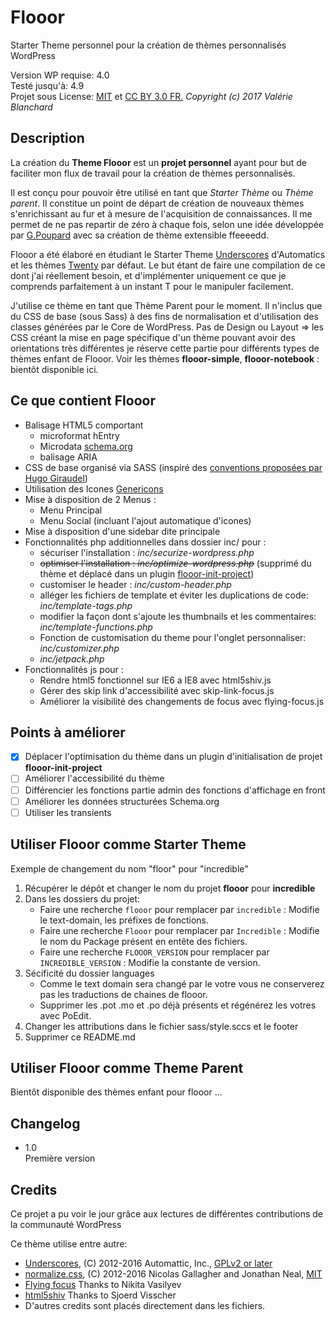 # Flooor

Starter Theme personnel pour la création de thèmes personnalisés WordPress

Version WP requise: 4.0  
Testé jusqu'à: 4.9  
Projet sous License: [MIT](http://opensource.org/licenses/MIT)  et [CC BY 3.0 FR.](https://creativecommons.org/licenses/by/3.0/fr/) *Copyright (c) 2017 Valérie Blanchard*

## Description

La création du **Theme Flooor** est un **projet personnel** ayant pour but de faciliter mon flux de travail pour la création de thèmes personnalisés.

Il est conçu pour pouvoir être utilisé en tant que *Starter Thème* ou *Thème parent*. Il constitue un point de départ de création de nouveaux thèmes s'enrichissant au fur et à mesure de l'acquisition de connaissances. Il me permet de ne pas repartir de zéro à chaque fois, selon une idée développée par [G.Poupard](https://github.com/ffoodd "Compte Github ffoodd") avec sa création de thème extensible ffeeeedd.  

Flooor a été élaboré en étudiant le Starter Theme [Underscores](https://github.com/Automattic/_s) d'Automatics et les thèmes [Twenty](https://github.com/WordPress/WordPress/tree/master/wp-content/themes) par défaut. Le but étant de faire une compilation de ce dont j'ai réellement besoin, et d'implémenter uniquement ce que je comprends parfaitement à un instant T pour le manipuler facilement.

J'utilise ce thème en tant que Thème Parent pour le moment. Il n'inclus que du CSS de base (sous Sass) à des fins de normalisation et d'utilisation des classes générées par le Core de WordPress. Pas de Design ou Layout => les CSS créant la mise en page spécifique d'un thème pouvant avoir des orientations très différentes je réserve cette partie pour différents types de thèmes enfant de Flooor.
Voir les thèmes **flooor-simple**, **flooor-notebook** : bientôt disponible ici.

## Ce que contient Flooor

- Balisage HTML5 comportant
    - microformat hEntry
    - Microdata [schema.org](http://schema.org/)
    - balisage ARIA 
- CSS de base organisé via SASS (inspiré des [conventions proposées par Hugo Giraudel](https://github.com/HugoGiraudel/sass-boilerplate))
- Utilisation des Icones [Genericons](https://github.com/Automattic/Genericons)
- Mise à disposition de 2 Menus : 
    - Menu Principal
    - Menu Social (incluant l'ajout automatique d'icones)
- Mise à disposition d'une sidebar dite principale
- Fonctionnalités php additionnelles dans dossier inc/ pour :
    - sécuriser l'installation : *inc/securize-wordpress.php*
    - ~~optimiser l'installation : *inc/optimize-wordpress.php*~~ (supprimé du thème et déplacé dans un plugin [flooor-init-project](https://github.com/VBlankSB/flooor-init-project))
    - customiser le header : *inc/custom-header.php*
    - alléger les fichiers de template et éviter les duplications de code: *inc/template-tags.php*
    - modifier la façon dont s'ajoute les thumbnails et les commentaires: *inc/template-functions.php*
    - Fonction de customisation du theme pour l'onglet personnaliser: *inc/customizer.php*
    - *inc/jetpack.php*
- Fonctionnalités js pour :
    - Rendre html5 fonctionnel sur IE6 a IE8 avec html5shiv.js
    - Gérer des skip link d'accessibilité avec skip-link-focus.js
    - Améliorer la visibilité des changements de focus avec flying-focus.js

## Points à améliorer
- [x] Déplacer l'optimisation du thème dans un plugin d'initialisation de projet **flooor-init-project**
- [ ] Améliorer l'accessibilité du thème
- [ ] Différencier les fonctions partie admin des fonctions d'affichage en front
- [ ] Améliorer les données structurées Schema.org
- [ ] Utiliser les transients

## Utiliser Flooor comme Starter Theme

Exemple de changement du nom "floor" pour "incredible"

1. Récupérer le dépôt et changer le nom du projet **flooor** pour **incredible**
2. Dans les dossiers du projet:
    - Faire une recherche ``flooor`` pour remplacer par ``incredible`` : Modifie le text-domain, les préfixes de fonctions.
    - Faire une recherche ``Flooor`` pour remplacer par ``Incredible`` : Modifie le nom du Package présent en entête des fichiers.
    - Faire une recherche ``FLOOOR_VERSION`` pour remplacer par ``INCREDIBLE_VERSION`` : Modifie la constante de version.
3. Sécificité du dossier languages
    - Comme le text domain sera changé par le votre vous ne conserverez pas les traductions de chaines de flooor.
    - Supprimer les .pot .mo et .po déjà présents et régénérez les votres avec PoEdit.
4. Changer les attributions dans le fichier sass/style.sccs et le footer
5. Supprimer ce README.md
    
## Utiliser Flooor comme Theme Parent

Bientôt disponible des thèmes enfant pour flooor ...

## Changelog

- 1.0   
Première version

## Credits

Ce projet a pu voir le jour grâce aux lectures de différentes contributions de la communauté WordPress

Ce thème utilise entre autre:

* [Underscores](http://underscores.me/), (C) 2012-2016 Automattic, Inc., [GPLv2 or later](https://www.gnu.org/licenses/gpl-2.0.html)
* [normalize.css](http://necolas.github.io/normalize.css/), (C) 2012-2016 Nicolas Gallagher and Jonathan Neal, [MIT](http://opensource.org/licenses/MIT)
* [Flying focus](https://github.com/NV/flying-focus "Flying focus on Github") Thanks to Nikita Vasilyev
* [html5shiv](https://github.com/aFarkas/html5shiv/ "html5shiv on Github") Thanks to Sjoerd Visscher 
* D'autres credits sont placés directement dans les fichiers.
